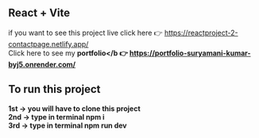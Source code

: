 ## React + Vite
if you want to see this project live click here 👉 https://reactproject-2-contactpage.netlify.app/
<br>
Click here to see my <b>portfolio</b 👉 https://portfolio-suryamani-kumar-byj5.onrender.com/

## To run this project 
1st -> you will have to clone this project
<br>
2nd -> type in terminal <b>npm i </b>
<br>
3rd -> type in terminal <b>npm run dev </b>

